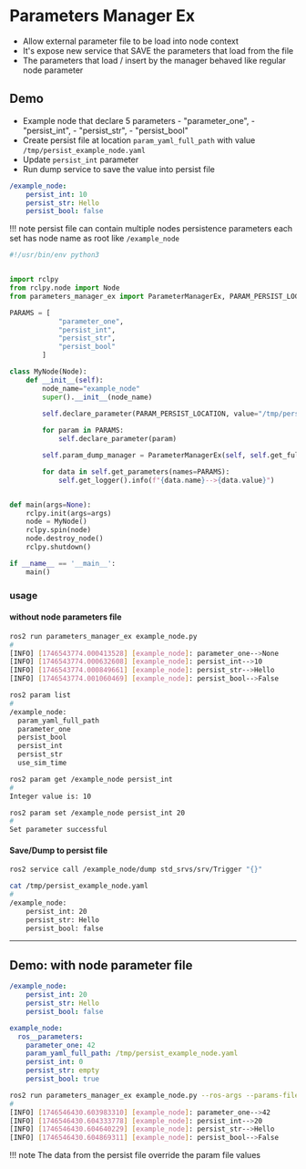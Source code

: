 # Parameters Manager Ex

- Allow external parameter file to be load into node context
- It's expose new service that SAVE the parameters that load from the file
- The parameters that load / insert by the manager behaved like regular node parameter


## Demo
- Example node that declare 5 parameters
        - "parameter_one",
        - "persist_int",
        - "persist_str",
        - "persist_bool"
- Create persist file at location `param_yaml_full_path` with value `/tmp/persist_example_node.yaml`
- Update `persist_int` parameter
- Run dump service to save the value into persist file


```yaml title="/tmp/persist_example_node.yaml"
/example_node:
    persist_int: 10
    persist_str: Hello
    persist_bool: false
```

!!! note 
     persist file can contain multiple nodes persistence parameters
     each set has node name as root like `/example_node`

```python title="example_node.py"
#!/usr/bin/env python3


import rclpy
from rclpy.node import Node
from parameters_manager_ex import ParameterManagerEx, PARAM_PERSIST_LOCATION

PARAMS = [
            "parameter_one",
            "persist_int",
            "persist_str",
            "persist_bool"
        ]

class MyNode(Node):
    def __init__(self):
        node_name="example_node"
        super().__init__(node_name)

        self.declare_parameter(PARAM_PERSIST_LOCATION, value="/tmp/persist_example_node.yaml")
        
        for param in PARAMS:
            self.declare_parameter(param)

        self.param_dump_manager = ParameterManagerEx(self, self.get_fully_qualified_name())

        for data in self.get_parameters(names=PARAMS):
            self.get_logger().info(f"{data.name}-->{data.value}")


def main(args=None):
    rclpy.init(args=args)
    node = MyNode()
    rclpy.spin(node)
    node.destroy_node()
    rclpy.shutdown()

if __name__ == '__main__':
    main()
```

### usage
#### without node parameters file

```bash title="run example_node"
ros2 run parameters_manager_ex example_node.py
#
[INFO] [1746543774.000413528] [example_node]: parameter_one-->None
[INFO] [1746543774.000632608] [example_node]: persist_int-->10
[INFO] [1746543774.000849661] [example_node]: persist_str-->Hello
[INFO] [1746543774.001060469] [example_node]: persist_bool-->False
```

```bash title="parameter list"
ros2 param list
#
/example_node:
  param_yaml_full_path
  parameter_one
  persist_bool
  persist_int
  persist_str
  use_sim_time
```

```bash title="get parameter"
ros2 param get /example_node persist_int 
#
Integer value is: 10
```

```bash title="set parameter"
ros2 param set /example_node persist_int 20
#
Set parameter successful
```

#### Save/Dump to persist file

```bash title="call dump service"
ros2 service call /example_node/dump std_srvs/srv/Trigger "{}"
```

```bash title="check persist file"
cat /tmp/persist_example_node.yaml
#
/example_node:
    persist_int: 20
    persist_str: Hello
    persist_bool: false

```

---

## Demo: with node parameter file

```yaml title="/tmp/persist_example_node.yaml"
/example_node:
    persist_int: 20
    persist_str: Hello
    persist_bool: false
```

```yaml title="example_node.yaml"
example_node:
  ros__parameters:
    parameter_one: 42
    param_yaml_full_path: /tmp/persist_example_node.yaml
    persist_int: 0
    persist_str: empty
    persist_bool: true
```

```bash title="run node with param file"
ros2 run parameters_manager_ex example_node.py --ros-args --params-file example_node.yaml
#
[INFO] [1746546430.603983310] [example_node]: parameter_one-->42
[INFO] [1746546430.604333778] [example_node]: persist_int-->20
[INFO] [1746546430.604640229] [example_node]: persist_str-->Hello
[INFO] [1746546430.604869311] [example_node]: persist_bool-->False
```

!!! note
    The data from the persist file override the param file values
     